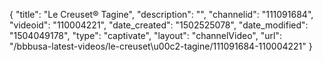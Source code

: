 {
    "title": "Le Creuset&reg; Tagine",
    "description": "",
    "channelid": "111091684",
    "videoid": "110004221",
    "date_created": "1502525078",
    "date_modified": "1504049178",
    "type": "captivate",
    "layout": "channelVideo",
    "url": "\/bbbusa-latest-videos\/le-creuset\u00c2-tagine\/111091684-110004221"
}